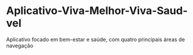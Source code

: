 # Aplicativo-Viva-Melhor-Viva-Saud-vel
Aplicativo focado em bem-estar e saúde, com quatro principais áreas de navegação
